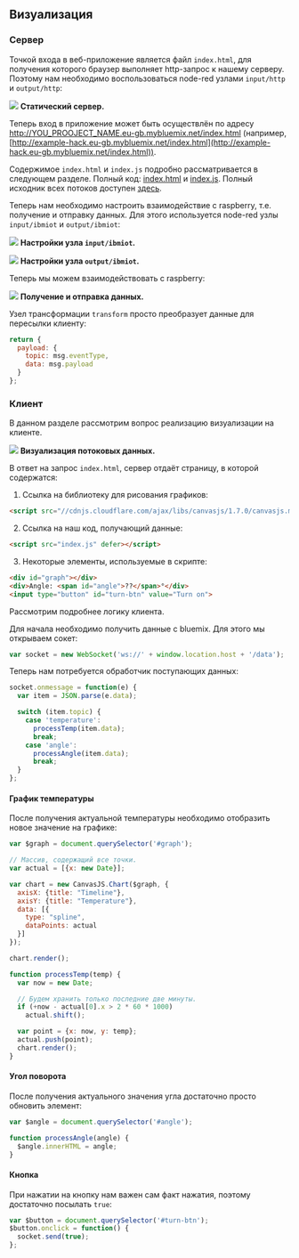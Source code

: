 ## Визуализация <a name="34"></a>
### Сервер <a name="35"></a>
Точкой входа в веб-приложение является файл `index.html`, для получения которого браузер выполняет http-запрос к нашему серверу. Поэтому нам необходимо воспользоваться node-red узлами `input/http` и `output/http`:

![](assets/static-server.png)
**Статический сервер.**

Теперь вход в приложение может быть осуществлён по адресу http://YOU_PROOJECT_NAME.eu-gb.mybluemix.net/index.html (например, [http://example-hack.eu-gb.mybluemix.net/index.html](http://example-hack.eu-gb.mybluemix.net/index.html)).

Содержимое `index.html` и `index.js` подробно рассматривается в следующем разделе. Полный код: [index.html](src/index.html) и [index.js](src/index.js). Полный исходник всех потоков доступен [здесь](src/flows.json).

Теперь нам необходимо настроить взаимодействие с raspberry, т.е. получение и отправку данных. Для этого используется node-red узлы `input/ibmiot` и `output/ibmiot`:

![](assets/raspi-input.png)
**Настройки узла `input/ibmiot`.**

![](assets/raspi-output.png)
**Настройки узла `output/ibmiot`.**

Теперь мы можем взаимодействовать с raspberry:

![](assets/raw-data.png)
**Получение и отправка данных.**

Узел трансформации `transform` просто преобразует данные для пересылки клиенту:
```javascript
return {
  payload: {
    topic: msg.eventType,
    data: msg.payload
  }
};
```

### Клиент <a name="36"></a>
В данном разделе рассмотрим вопрос реализацию визуализации на клиенте.

![](assets/webclient.png)
**Визуализация потоковых данных.**

В ответ на запрос `index.html`, сервер отдаёт страницу, в которой содержатся:

1. Ссылка на библиотеку для рисования графиков:
  ```html
  <script src="//cdnjs.cloudflare.com/ajax/libs/canvasjs/1.7.0/canvasjs.min.js"></script>
  ```
2. Ссылка на наш код, получающий данные:
  ```html
  <script src="index.js" defer></script>
  ```
3. Некоторые элементы, используемые в скрипте:
  ```html
  <div id="graph"></div>
  <div>Angle: <span id="angle">??</span>°</div>
  <input type="button" id="turn-btn" value="Turn on">
  ```

Рассмотрим подробнее логику клиента.

Для начала необходимо получить данные с bluemix. Для этого мы открываем сокет:
```javascript
var socket = new WebSocket('ws://' + window.location.host + '/data');
```

Теперь нам потребуется обработчик поступающих данных:
```javascript
socket.onmessage = function(e) {
  var item = JSON.parse(e.data);

  switch (item.topic) {
    case 'temperature':
      processTemp(item.data);
      break;
    case 'angle':
      processAngle(item.data);
      break;
  }
};
```

#### График температуры <a name="37"></a>
После получения актуальной температуры необходимо отобразить новое значение на графике:
```javascript
var $graph = document.querySelector('#graph');

// Массив, содержащий все точки.
var actual = [{x: new Date}];

var chart = new CanvasJS.Chart($graph, {
  axisX: {title: "Timeline"},
  axisY: {title: "Temperature"},
  data: [{
    type: "spline",
    dataPoints: actual
  }]
});

chart.render();

function processTemp(temp) {
  var now = new Date;

  // Будем хранить только последние две минуты.
  if (+now - actual[0].x > 2 * 60 * 1000)
    actual.shift();

  var point = {x: now, y: temp};
  actual.push(point);
  chart.render();
}
```

#### Угол поворота <a name="38"></a>
После получения актуального значения угла достаточно просто обновить элемент:
```javascript
var $angle = document.querySelector('#angle');

function processAngle(angle) {
  $angle.innerHTML = angle;
}
```

#### Кнопка <a name="39"></a>
При нажатии на кнопку нам важен сам факт нажатия, поэтому достаточно посылать `true`:
```javascript
var $button = document.querySelector('#turn-btn');
$button.onclick = function() {
  socket.send(true);
};
```
